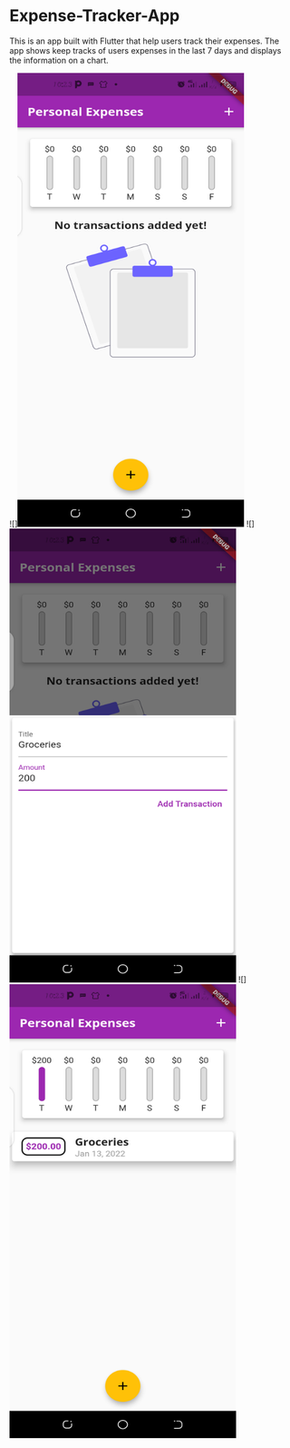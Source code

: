 # Expense-Tracker-App
This is an app built with Flutter that help users track their expenses. The app shows keep tracks of users expenses in the last 7 days and displays the information on a chart.

![]<img src="https://github.com/AyobamiAdebesin/Expense-Tracker-App/blob/master/assets/images/Screenshot_20220113-102326.png" width="400" height="800">
![]<img src="https://github.com/AyobamiAdebesin/Expense-Tracker-App/blob/master/assets/images/Screenshot_20220113-102349.png" width="400" height="800">
![]<img src="https://github.com/AyobamiAdebesin/Expense-Tracker-App/blob/master/assets/images/Screenshot_20220113-102400.png" width="400" height="800">

